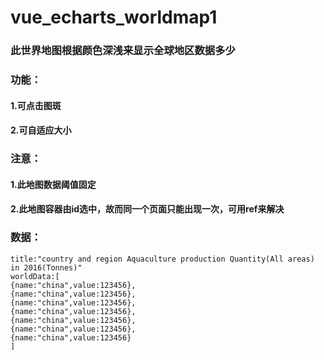 # vue_echarts_worldmap1
### 此世界地图根据颜色深浅来显示全球地区数据多少
### 功能：
####     1.可点击图斑
####     2.可自适应大小
### 注意：
####     1.此地图数据阈值固定
####     2.此地图容器由id选中，故而同一个页面只能出现一次，可用ref来解决
### 数据：
```
title:"country and region Aquaculture production Quantity(All areas) in 2016(Tonnes)"
worldData:[
{name:"china",value:123456},
{name:"china",value:123456},
{name:"china",value:123456},
{name:"china",value:123456},
{name:"china",value:123456},
{name:"china",value:123456},
{name:"china",value:123456}
]
```
